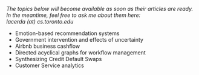 *The topics below will become available as soon as their articles are ready. <br>
In the meantime, feel free to ask me about them here: <span style="white-space:nowrap">lacerda (at) cs.toronto.edu</span>*

- Emotion-based recommendation systems
- Government intervention and effects of uncertainty
- Airbnb business cashflow
- Directed acyclical graphs for workflow management
- Synthesizing Credit Default Swaps
- Customer Service analytics

